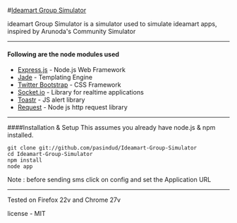 
#[Ideamart Group Simulator](https://github.com/pasindud/) 

ideamart Group Simulator is a simulator used to simulate ideamart  apps, inspired by Arunoda's Community Simulator

***
#### Following are the node modules used


* [Express.js](http://expressjs.com/) - Node.js Web Framework
* [Jade](http://jade-lang.com/) -  Templating Engine
* [Twitter Bootstrap](http://twitter.github.com/bootstrap/) -  CSS Framework
* [Socket.io](http://socket.io/) - Library for realtime applications
* [Toastr](https://github.com/CodeSeven/toastr) - JS alert library
* [Request](https://github.com/mikeal/request) - Node js http request library

***


####Installation & Setup
This assumes you already have node.js & npm installed.

```
git clone git://github.com/pasindud/Ideamart-Group-Simulator
cd Ideamart-Group-Simulator
npm install
node app
```
Note : before sending sms click on config and set the Application URL


****
Tested on Firefox 22v and Chrome 27v

license - MIT